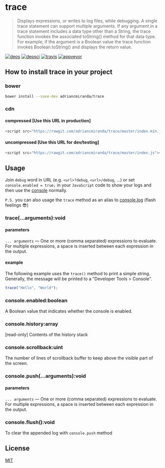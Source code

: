 trace
=====

> Displays expressions, or writes to log files, while debugging. A single trace statement can support multiple arguments. If any argument in a trace statement includes a data type other than a String, the trace function invokes the associated toString() method for that data type. For example, if the argument is a Boolean value the trace function invokes Boolean.toString() and displays the return value.

[![deps][deps]][deps-url]
[![depsci][depsci]][depsci-url]
[![travis][travis]][travis-url]
[![appveyor][appveyor]][appveyor-url]

## How to install __trace__ in your project

### bower

```bash
bower install --save-dev adriancmiranda/trace
```

### cdn

#### compressed [Use this URL in production]

```javascript
<script src="https://rawgit.com/adriancmiranda/trace/master/index.min.js"></script>
```

#### uncompressed [Use this URL for dev/testing]

```javascript
<script src="https://rawgit.com/adriancmiranda/trace/master/index.js"></script>
```

## Usage

Join `debug` word in URL (e.g. `<url>?debug`, `<url>/debug`, ...)  or set `console.enabled = true;`  in your `JavaScript` code to show your logs and then use the [console](https://developer.mozilla.org/en/docs/Web/API/console) normally.

`P.S.` you can also usage the `trace` method as an alias to [console.log](https://developer.mozilla.org/en-US/docs/Web/API/Console/log) (flash feelings :sunglasses:)

### **trace(...arguments):void**

#### parameters

`... arguments` — One or more (comma separated) expressions to evaluate. For multiple expressions, a space is inserted between each expression in the output.


#### example

The following example uses the `trace()` method to print a simple string. Generally, the message will be printed to a "Developer Tools > Console".

```javascript
trace("Hello", "World");
```
### **console.enabled:boolean**
A Boolean value that indicates whether the console is enabled.

### **console.history:array**
[read-only] Contents of the history stack

### **console.scrollback:uint**

The number of lines of scrollback buffer to keep above the visible part of the screen.

### **console.push(...arguments):void**

#### parameters

`... arguments` — One or more (comma separated) expressions to evaluate. For multiple expressions, a space is inserted between each expression in the output.

### **console.flush():void**

To clear the appended log with `console.push` method


## License

[MIT][license-url]


<!-- links -->

[deps]: https://david-dm.org/adriancmiranda/trace.svg
[deps-url]: https://david-dm.org/adriancmiranda/trace

[depsci]: https://dependencyci.com/github/adriancmiranda/trace/badge
[depsci-url]: https://dependencyci.com/github/adriancmiranda/trace

[travis]: https://travis-ci.org/adriancmiranda/trace.svg?branch=master
[travis-url]: https://travis-ci.org/adriancmiranda/trace

[appveyor]: https://ci.appveyor.com/api/projects/status/hucvow1n0t3q3le3/branch/master?svg=true
[appveyor-url]: https://ci.appveyor.com/project/adriancmiranda/trace/branch/master

[license-url]: https://github.com/adriancmiranda/trace/blob/master/LICENSE
